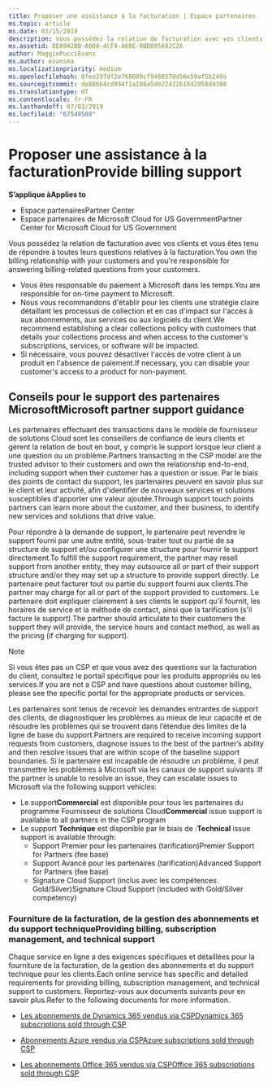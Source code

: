 ```yaml
---
title: Proposer une assistance à la facturation | Espace partenaires
ms.topic: article
ms.date: 03/15/2019
description: Vous possédez la relation de facturation avec vos clients et gérez toute question relative à la facturation.
ms.assetid: DE0942BB-A0D0-4CF9-A60E-0BD095692C26
author: MaggiePucciEvans
ms.author: evansma
ms.localizationpriority: medium
ms.openlocfilehash: 8fee297df2e768609cf9480370d56e59af5b249a
ms.sourcegitcommit: de88bb4cd994f1a106a5d02242261042958d4300
ms.translationtype: HT
ms.contentlocale: fr-FR
ms.lasthandoff: 07/03/2019
ms.locfileid: "67549508"
---
```

# <a name="provide-billing-support"></a><span data-ttu-id="f3bc1-103">Proposer une assistance à la facturation</span><span class="sxs-lookup"><span data-stu-id="f3bc1-103">Provide billing support</span></span>

<span data-ttu-id="f3bc1-104">**S’applique à**</span><span class="sxs-lookup"><span data-stu-id="f3bc1-104">**Applies to**</span></span>

-  <span data-ttu-id="f3bc1-105">Espace partenaires</span><span class="sxs-lookup"><span data-stu-id="f3bc1-105">Partner Center</span></span>
-  <span data-ttu-id="f3bc1-106">Espace partenaires de Microsoft Cloud for US Government</span><span class="sxs-lookup"><span data-stu-id="f3bc1-106">Partner Center for Microsoft Cloud for US Government</span></span>


<span data-ttu-id="f3bc1-107">Vous possédez la relation de facturation avec vos clients et vous êtes tenu de répondre à toutes leurs questions relatives à la facturation.</span><span class="sxs-lookup"><span data-stu-id="f3bc1-107">You own the billing relationship with your customers and you're responsible for answering billing-related questions from your customers.</span></span>

-   <span data-ttu-id="f3bc1-108">Vous êtes responsable du paiement à Microsoft dans les temps.</span><span class="sxs-lookup"><span data-stu-id="f3bc1-108">You are responsible for on-time payment to Microsoft.</span></span>
-   <span data-ttu-id="f3bc1-109">Nous vous recommandons d'établir pour les clients une stratégie claire détaillant les processus de collection et en cas d'impact sur l'accès à aux abonnements, aux services ou aux logiciels du client.</span><span class="sxs-lookup"><span data-stu-id="f3bc1-109">We recommend establishing a clear collections policy with customers that details your collections process and when access to the customer's subscriptions, services, or software will be impacted.</span></span>
-   <span data-ttu-id="f3bc1-110">Si nécessaire, vous pouvez désactiver l'accès de votre client à un produit en l'absence de paiement.</span><span class="sxs-lookup"><span data-stu-id="f3bc1-110">If necessary, you can disable your customer's access to a product for non-payment.</span></span>

## <a name="microsoft-partner-support-guidance"></a><span data-ttu-id="f3bc1-111">Conseils pour le support des partenaires Microsoft</span><span class="sxs-lookup"><span data-stu-id="f3bc1-111">Microsoft partner support guidance</span></span>

<span data-ttu-id="f3bc1-112">Les partenaires effectuant des transactions dans le modèle de fournisseur de solutions Cloud sont les conseillers de confiance de leurs clients et gèrent la relation de bout en bout, y compris le support lorsque leur client a une question ou un problème.</span><span class="sxs-lookup"><span data-stu-id="f3bc1-112">Partners transacting in the CSP model are the trusted advisor to their customers and own the relationship end-to-end, including support when their customer has a question or issue.</span></span> <span data-ttu-id="f3bc1-113">Par le biais des points de contact du support, les partenaires peuvent en savoir plus sur le client et leur activité, afin d'identifier de nouveaux services et solutions susceptibles d'apporter une valeur ajoutée.</span><span class="sxs-lookup"><span data-stu-id="f3bc1-113">Through support touch points partners can learn more about the customer, and their business, to identify new services and solutions that drive value.</span></span>

<span data-ttu-id="f3bc1-114">Pour répondre à la demande de support, le partenaire peut revendre le support fourni par une autre entité, sous-traiter tout ou partie de sa structure de support et/ou configurer une structure pour fournir le support directement.</span><span class="sxs-lookup"><span data-stu-id="f3bc1-114">To fulfill the support requirement, the partner may resell support from another entity, they may outsource all or part of their support structure and/or they may set up a structure to provide support directly.</span></span>  <span data-ttu-id="f3bc1-115">Le partenaire peut facturer tout ou partie du support fourni aux clients.</span><span class="sxs-lookup"><span data-stu-id="f3bc1-115">The partner may charge for all or part of the support provided to customers.</span></span> <span data-ttu-id="f3bc1-116">Le partenaire doit expliquer clairement à ses clients le support qu’il fournit, les horaires de service et la méthode de contact, ainsi que la tarification (s'il facture le support).</span><span class="sxs-lookup"><span data-stu-id="f3bc1-116">The partner should articulate to their customers the support they will provide, the service hours and contact method, as well as the pricing (if charging for support).</span></span> 

>[!Note]
><span data-ttu-id="f3bc1-117">Si vous êtes pas un CSP et que vous avez des questions sur la facturation du client, consultez le portail spécifique pour les produits appropriés ou les services.</span><span class="sxs-lookup"><span data-stu-id="f3bc1-117">If you are not a CSP and have questions about customer billing, please see the specific portal for the appropriate products or services.</span></span>

<span data-ttu-id="f3bc1-118">Les partenaires sont tenus de recevoir les demandes entrantes de support des clients, de diagnostiquer les problèmes au mieux de leur capacité et de résoudre les problèmes qui se trouvent dans l’étendue des limites de la ligne de base du support.</span><span class="sxs-lookup"><span data-stu-id="f3bc1-118">Partners are required to receive incoming support requests from customers, diagnose issues to the best of the partner’s ability and then resolve issues that are within scope of the baseline support boundaries.</span></span> <span data-ttu-id="f3bc1-119">Si le partenaire est incapable de résoudre un problème, il peut transmettre les problèmes à Microsoft via les canaux de support suivants :</span><span class="sxs-lookup"><span data-stu-id="f3bc1-119">If the partner is unable to resolve an issue, they can escalate issues to Microsoft via the following support vehicles:</span></span>

- <span data-ttu-id="f3bc1-120">Le support**Commercial** est disponible pour tous les partenaires du programme Fournisseur de solutions Cloud</span><span class="sxs-lookup"><span data-stu-id="f3bc1-120">**Commercial** issue support is available to all partners in the CSP program</span></span>
-   <span data-ttu-id="f3bc1-121">Le support **Technique** est disponible par le biais de :</span><span class="sxs-lookup"><span data-stu-id="f3bc1-121">**Technical** issue support is available through:</span></span>
    -   <span data-ttu-id="f3bc1-122">Support Premier pour les partenaires (tarification)</span><span class="sxs-lookup"><span data-stu-id="f3bc1-122">Premier Support for Partners (fee base)</span></span>
    -   <span data-ttu-id="f3bc1-123">Support Avancé pour les partenaires (tarification)</span><span class="sxs-lookup"><span data-stu-id="f3bc1-123">Advanced Support for Partners (fee base)</span></span>
    -   <span data-ttu-id="f3bc1-124">Signature Cloud Support (inclus avec les compétences Gold/Silver)</span><span class="sxs-lookup"><span data-stu-id="f3bc1-124">Signature Cloud Support (included with Gold/Silver competency)</span></span>

### <a name="providing-billing-subscription-management-and-technical-support"></a><span data-ttu-id="f3bc1-125">Fourniture de la facturation, de la gestion des abonnements et du support technique</span><span class="sxs-lookup"><span data-stu-id="f3bc1-125">Providing billing, subscription management, and technical support</span></span> 

<span data-ttu-id="f3bc1-126">Chaque service en ligne a des exigences spécifiques et détaillées pour la fourniture de la facturation, de la gestion des abonnements et du support technique pour les clients.</span><span class="sxs-lookup"><span data-stu-id="f3bc1-126">Each online service has specific and detailed requirements for providing billing, subscription management, and technical support to customers.</span></span> <span data-ttu-id="f3bc1-127">Reportez-vous aux documents suivants pour en savoir plus.</span><span class="sxs-lookup"><span data-stu-id="f3bc1-127">Refer to the following documents for more information.</span></span>

-   [<span data-ttu-id="f3bc1-128">Les abonnements de Dynamics 365 vendus via CSP</span><span class="sxs-lookup"><span data-stu-id="f3bc1-128">Dynamics 365 subscriptions sold through CSP</span></span>](https://www.microsoftpartnercommunity.com/t5/CSP/Microsoft-Partner-Support-Guidance/m-p/5262#M30)

-   [<span data-ttu-id="f3bc1-129">Abonnements Azure vendus via CSP</span><span class="sxs-lookup"><span data-stu-id="f3bc1-129">Azure subscriptions sold through CSP</span></span>](https://www.microsoftpartnercommunity.com/t5/CSP/Microsoft-Partner-Support-Guidance/m-p/5263#M31)

-   [<span data-ttu-id="f3bc1-130">Les abonnements Office 365 vendus via CSP</span><span class="sxs-lookup"><span data-stu-id="f3bc1-130">Office 365 subscriptions sold through CSP</span></span>](https://www.microsoftpartnercommunity.com/t5/CSP/Microsoft-Partner-Support-Guidance/m-p/5264#M32)
 

